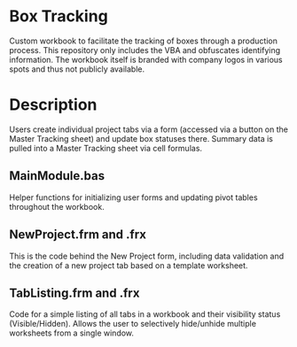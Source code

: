 # Box Tracking
Custom workbook to facilitate the tracking of boxes through a production process. This repository only includes the VBA and obfuscates identifying information. The workbook itself is branded with company logos in various spots and thus not publicly available.

# Description
Users create individual project tabs via a form (accessed via a button on the Master Tracking sheet) and update box statuses there. Summary data is pulled into a Master Tracking sheet via cell formulas. 

## MainModule.bas
Helper functions for initializing user forms and updating pivot tables throughout the workbook.

## NewProject.frm and .frx
This is the code behind the New Project form, including data validation and the creation of a new project tab based on a template worksheet.

## TabListing.frm and .frx
Code for a simple listing of all tabs in a workbook and their visibility status (Visible/Hidden). Allows the user to selectively hide/unhide multiple worksheets from a single window.
